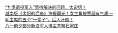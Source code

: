   
[“九类退役军人”亟待解决的问题，太迫切！](http://www.dianyue.me/archives/924/9vjwrau7szt5g0w3/)  
[越南版《太阳的后裔》海报曝光！女主角被赞超有气质～](http://www.dianyue.me/archives/355/2sfoaylu66ht87mt/)  
[毛主席的五个“一辈子”，后人汗颜！](http://www.dianyue.me/archives/352/ymbblxuddrqhg8hs/)  
[八一前夕部分新浪军人博主齐聚石家庄](http://www.dianyue.me/archives/084/yzd1irbvk9caxbt9/)